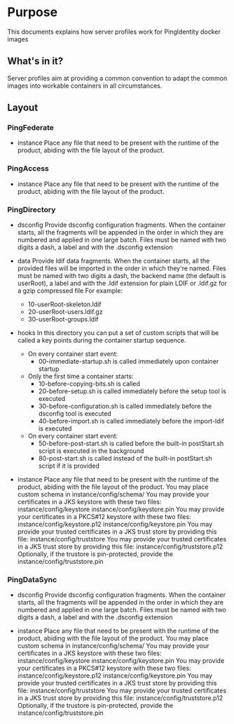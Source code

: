 # Purpose
This documents explains how server profiles work for PingIdentity docker images

## What's in it?
Server profiles aim at providing a common convention to adapt the common images into workable containers in all circumstances.

## Layout
### PingFederate
- instance
    Place any file that need to be present with the runtime of the product, abiding with the file layout of the product.
### PingAccess
- instance
    Place any file that need to be present with the runtime of the product, abiding with the file layout of the product.
### PingDirectory
- dsconfig
    Provide dsconfig configuration fragments.
When the container starts, all the fragments will be appended in the order in which they are numbered and applied in one large batch.
Files must be named with two digits a dash, a label and with the .dsconfig extension

- data
    Provide ldif data fragments.
When the container starts, all the provided files will be imported in the order in which they're named.
Files must be named with two digits a dash, the backend name (the default is userRoot), a label and with the .ldif extension for plain LDIF or .ldif.gz for a gzip compressed file
For example:
    - 10-userRoot-skeleton.ldif
    - 20-userRoot-users.ldif.gz
    - 30-userRoot-groups.ldif
- hooks
    In this directory you can put a set of custom scripts that will be called a key points during the container startup sequence.
    - On every container start event:
        - 00-immediate-startup.sh is called immediately upon container startup
    - Only the first time a container starts:
        - 10-before-copying-bits.sh is called 
        - 20-before-setup.sh is called immediately before the setup tool is executed
        - 30-before-configuration.sh is called immediately before the dsconfig tool is executed
        - 40-before-import.sh is called immediately before the import-ldif is executed
    - On every container start event:
        - 50-before-post-start.sh is called before the built-in postStart.sh script is executed in the background
        - 80-post-start.sh is called instead of the built-in postStart.sh script if it is provided

- instance
    Place any file that need to be present with the runtime of the product, abiding with the file layout of the product.
    You may place custom schema in instance/config/schema/
    You may provide your certificates in a JKS keystore with these two files:
        instance/config/keystore
        instance/config/keystore.pin
    You may provide your certificates in a PKCS#12 keystore with these two files:
        instance/config/keystore.p12
        instance/config/keystore.pin
    You may provide your trusted certificates in a JKS trust store by providing this file:
        instance/config/truststore 
    You may provide your trusted certificates in a JKS trust store by providing this file:
        instance/config/truststore.p12
    Optionally, if the trustore is pin-protected, provide the 
        instance/config/truststore.pin

### PingDataSync
- dsconfig
    Provide dsconfig configuration fragments.
When the container starts, all the fragments will be appended in the order in which they are numbered and applied in one large batch.
Files must be named with two digits a dash, a label and with the .dsconfig extension
        
- instance
    Place any file that need to be present with the runtime of the product, abiding with the file layout of the product.
    You may place custom schema in instance/config/schema/
    You may provide your certificates in a JKS keystore with these two files:
        instance/config/keystore
        instance/config/keystore.pin
    You may provide your certificates in a PKCS#12 keystore with these two files:
        instance/config/keystore.p12
        instance/config/keystore.pin
    You may provide your trusted certificates in a JKS trust store by providing this file:
        instance/config/truststore 
    You may provide your trusted certificates in a JKS trust store by providing this file:
        instance/config/truststore.p12
    Optionally, if the trustore is pin-protected, provide the 
        instance/config/truststore.pin

